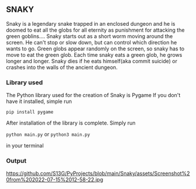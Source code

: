 ## SNAKY
Snaky is a legendary snake trapped in an enclosed dungeon and he is doomed to eat all the globs for all eternity as 
punishment for attacking the green goblins....
Snaky starts out as a short worm moving around the screen. He can't stop or slow down, but can control which 
direction he wants to go. Green globs appear randomly on the screen, so snaky has to move to eat the green glob. 
Each time snaky eats a green glob, he grows longer and longer. Snaky dies if he eats himself(aka commit suicide) or 
crashes into the walls of the ancient dungeon.


### Library used
The Python library used for the creation of Snaky is Pygame
If you don't have it installed, simple run

`pip install pygame`

After installation of the library is complete.
Simply run

`python main.py` or `python3 main.py`

in your terminal

### Output
https://github.com/S13G/PyProjects/blob/main/Snaky/assets/Screenshot%20from%202022-07-15%2012-58-22.jpg
